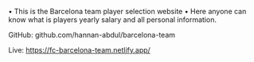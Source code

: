 •	This is the Barcelona team player selection website
•	Here anyone can know what is players yearly salary and all personal information.

GitHub: github.com/hannan-abdul/barcelona-team

Live: https://fc-barcelona-team.netlify.app/
